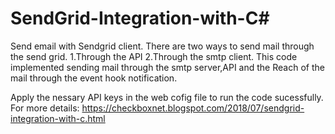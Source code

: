 # SendGrid-Integration-with-C#

Send email with Sendgrid client.
There are two ways to send mail through the send grid.
1.Through the API 
2.Through the smtp client.
This code implemented sending mail through the smtp server,API and the Reach of the mail through the event hook notification.

Apply the nessary API keys in the web cofig file to run the code sucessfully.
For more details:
https://checkboxnet.blogspot.com/2018/07/sendgrid-integration-with-c.html

